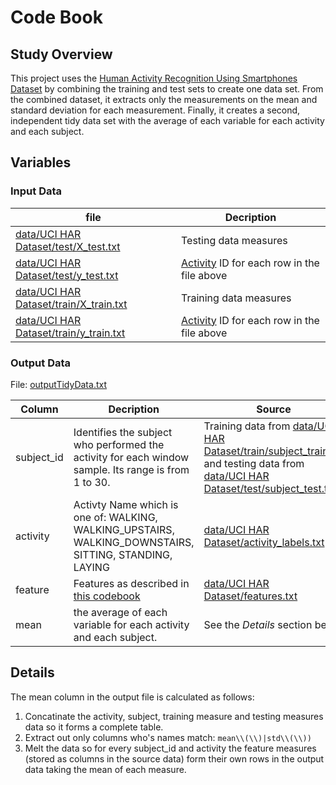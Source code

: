 # Code Book

## Study Overview

This project uses the [Human Activity Recognition Using Smartphones Dataset](data/UCI%20HAR%20Dataset/README.txt) by combining the training and test sets to create one data set. From the combined dataset, it extracts only the measurements on the mean and standard deviation for each measurement.  Finally, it creates a second, independent tidy data set with the average of each variable for each activity and each subject.

## Variables

### Input Data

| file  | Decription |
| ------------- | ------------- |
| [data/UCI HAR Dataset/test/X_test.txt](data/UCI%20HAR%20Dataset/test/X_test.txt) | Testing data measures |  
| [data/UCI HAR Dataset/test/y_test.txt](data/UCI%20HAR%20Dataset/test/y_test.txt) | [Activity](data/UCI%20HAR%20Dataset/activity_labels.txt) ID for each row in the file above |  
| [data/UCI HAR Dataset/train/X_train.txt](data/UCI%20HAR%20Dataset/train/X_train.txt) | Training data measures |  
| [data/UCI HAR Dataset/train/y_train.txt](data/UCI%20HAR%20Dataset/train/y_train.txt) | [Activity](data/UCI%20HAR%20Dataset/activity_labels.txt) ID for each row in the file above |  

### Output Data

File: [outputTidyData.txt](data/outputTidyData.txt)

| Column  | Decription | Source |
| ------------- | ------------- | ------------- |
| subject_id | Identifies the subject who performed the activity for each window sample. Its range is from 1 to 30. | Training data from [data/UCI HAR Dataset/train/subject_train.txt](data/UCI%20HAR%20Dataset/train/subject_train.txt) and testing data from [data/UCI HAR Dataset/test/subject_test.txt](data/UCI%20HAR%20Dataset//test/subject_test.txt) |
| activity  | Activty Name which is one of: WALKING, WALKING_UPSTAIRS, WALKING_DOWNSTAIRS, SITTING, STANDING, LAYING | [data/UCI HAR Dataset/activity_labels.txt](data/UCI%20HAR%20Dataset/activity_labels.txt) |
| feature | Features as described in [this codebook](data/UCI%20HAR%20Dataset/features_info.txt) | [data/UCI HAR Dataset/features.txt](data/UCI%20HAR%20Dataset/features.txt)
| mean  | the average of each variable for each activity and each subject. | See the *Details* section below |

## Details

The mean column in the output file is calculated as follows:

1. Concatinate the activity, subject, training measure and testing measures data so it forms a complete table.
2. Extract out only columns who's names match: `mean\\(\\)|std\\(\\))`
3. Melt the data so for every subject_id and activity the feature measures (stored as columns in the source data) form their own rows in the output data taking the mean of each measure.
